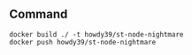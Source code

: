 
## Command
```
docker build ./ -t howdy39/st-node-nightmare
docker push howdy39/st-node-nightmare
```
